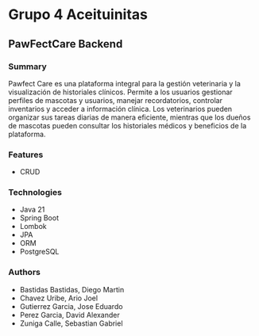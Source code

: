 # Grupo 4 Aceituinitas

## PawFectCare Backend

### Summary
Pawfect Care es una plataforma integral para la gestión veterinaria y la visualización de historiales clínicos.
Permite a los usuarios gestionar perfiles de mascotas y usuarios, manejar recordatorios,
controlar inventarios y acceder a información clínica.
Los veterinarios pueden organizar sus tareas diarias de manera eficiente, mientras que los 
dueños de mascotas pueden consultar los historiales médicos y beneficios de la plataforma.

### Features

- CRUD

### Technologies

- Java 21
- Spring Boot
- Lombok
- JPA
- ORM
- PostgreSQL

### Authors

- Bastidas Bastidas, Diego Martin
- Chavez Uribe, Ario Joel
- Gutierrez Garcia, Jose Eduardo
- Perez Garcia, David Alexander
- Zuniga Calle, Sebastian Gabriel

